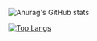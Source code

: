 
![Anurag's GitHub stats](https://github-readme-stats.vercel.app/api?username=ysbc1247&show_icons=true&theme=radical)

[![Top Langs](https://github-readme-stats.vercel.app/api/top-langs/?username=ysbc1247&hide_progress=true)](https://github.com/anuraghazra/github-readme-stats)
